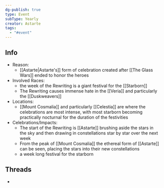```yaml
---
dg-publish: true
type: Event
subType: Yearly
creator: Astarte
tags:
  - "#event"
---
```


## Info
- Reason:
	- [[Astarte|Astarte's]] form of celebration created after [[The Glass Wars]] ended to honor the heroes
- Involved Races:
	- the week of the Rewriting is a giant festival for the [[Starborn]]
	- The Rewriting causes immense hate in the [[Veria]] and particularly the [[Duskweavers]] 
- Locations:
	- [[Mount Cosmalia]] and particularly [[Celestia]] are where the celebrations are most intense, with most starborn becoming practically nocturnal for the duration of the festivities
- Celebrations/Impacts:
	- The start of the Rewriting is [[Astarte]] brushing aside the stars in the sky and then drawing in constellations star by star over the next week 
	- From the peak of [[Mount Cosmalia]] the ethereal form of [[Astarte]] can be seen, placing the stars into their new constellations 
	- a week long festival for the starborn
## Threads 
- 
